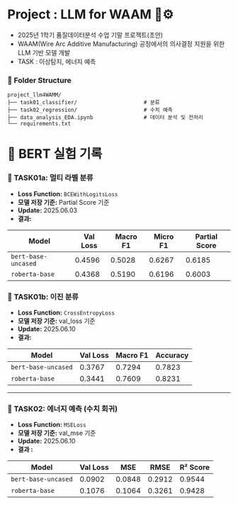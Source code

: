 # Project : LLM for WAAM 🤖⚙️
- 2025년 1학기 품질데이터분석 수업 기말 프로젝트(초안)   
- WAAM(Wire Arc Additive Manufacturing) 공정에서의 의사결정 지원을 위한 LLM 기반 모델 개발
- TASK : 이상탐지, 에너지 예측

### 📁 Folder Structure
```
project_llm4WAMM/
├── task01_classifier/                     # 분류
├── task02_regression/                     # 수치 예측 
├── data_analysis_EDA.ipynb                # 데이터 분석 및 전처리    
└── requirements.txt    
```

# 📝 BERT 실험 기록

### 🔹 TASK01a: 멀티 라벨 분류  
- **Loss Function:** `BCEWithLogitsLoss` 
- **모델 저장 기준:** Partial Score 기준    
- **Update:** 2025.06.03   
- **결과:**   

| Model              | Val Loss | Macro F1 | Micro F1 | Partial Score |
|--------------------|----------|----------|----------|----------------|
| `bert-base-uncased`| 0.4596   | 0.5028   | 0.6267   | 0.6185         |
| `roberta-base`     | 0.4368   | 0.5190   | 0.6196   | 0.6003         |

### 🔹 TASK01b: 이진 분류 
- **Loss Function:** `CrossEntropyLoss`    
- **모델 저장 기준:** val_loss 기준
- **Update:** 2025.06.10  
- **결과:**   

| Model              | Val Loss | Macro F1 | Accuracy |
|--------------------|----------|----------|----------------------------|
| `bert-base-uncased` | 0.3767   | 0.7294   | 0.7823                     |
| `roberta-base`      | 0.3441   | 0.7609   | 0.8231                     |

--- 
### 🔹 TASK02: 에너지 예측 (수치 회귀)  
- **Loss Function:** `MSELoss`  
- **모델 저장 기준:** val_mse 기준
- **Update:** 2025.06.10  
- **결과 :**   

| Model              | Val Loss | MSE     | RMSE    | R² Score |
|--------------------|----------|---------|---------|----------|
| `bert-base-uncased`| 0.0902   | 0.0848  | 0.2912  | 0.9544   |
| `roberta-base`     | 0.1076   | 0.1064  | 0.3261  | 0.9428   |


<!--
### To-Do

- [ ] 🔄 작업 중 : 품질 예측 성능 평가 코드 개선 중
- [ ] ✅ 완료됨 : 데이터셋 병합 및 전처리 (2025-05-23)
- [ ] 📌 다음 할 일 : inference 모듈 디버깅
-->

